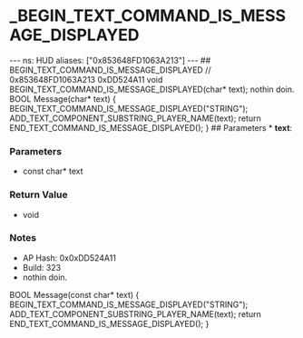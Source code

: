 # _BEGIN_TEXT_COMMAND_IS_MESSAGE_DISPLAYED

--- ns: HUD aliases: ["0x853648FD1063A213"] --- ## BEGIN_TEXT_COMMAND_IS_MESSAGE_DISPLAYED  // 0x853648FD1063A213 0xDD524A11 void BEGIN_TEXT_COMMAND_IS_MESSAGE_DISPLAYED(char* text);  nothin doin. BOOL Message(char* text) { BEGIN_TEXT_COMMAND_IS_MESSAGE_DISPLAYED("STRING"); ADD_TEXT_COMPONENT_SUBSTRING_PLAYER_NAME(text); return END_TEXT_COMMAND_IS_MESSAGE_DISPLAYED(); }  ## Parameters * **text**:

### Parameters
* const char* text

### Return Value
* void

### Notes
* AP Hash: 0x0xDD524A11
* Build: 323
* nothin doin. 

BOOL Message(const char* text)
   {
     BEGIN_TEXT_COMMAND_IS_MESSAGE_DISPLAYED("STRING");
      ADD_TEXT_COMPONENT_SUBSTRING_PLAYER_NAME(text);
       return END_TEXT_COMMAND_IS_MESSAGE_DISPLAYED();
   }

